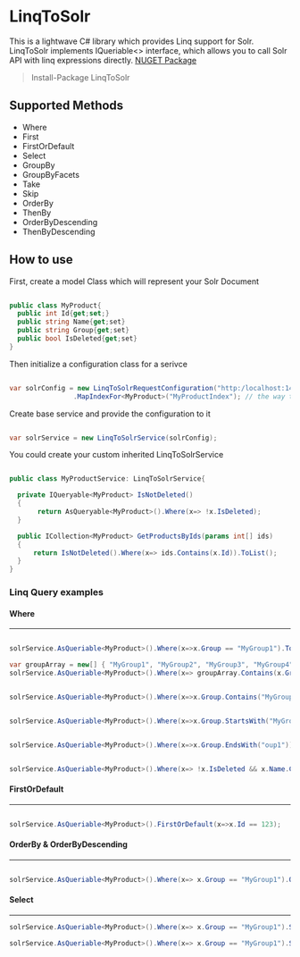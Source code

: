 # LinqToSolr
This is a lightwave C# library which provides Linq support for Solr.
LinqToSolr implements IQueriable<> interface, which allows you to call Solr API with linq expressions directly.
[NUGET Package](https://www.nuget.org/packages/LinqToSolr/)
>Install-Package LinqToSolr

## Supported Methods
* Where
* First
* FirstOrDefault
* Select
* GroupBy
* GroupByFacets
* Take
* Skip
* OrderBy
* ThenBy
* OrderByDescending
* ThenByDescending

## How to use
First, create a model Class which will represent your Solr Document

```c#

public class MyProduct{
  public int Id{get;set;}
  public string Name{get;set}
  public string Group{get;set}
  public bool IsDeleted{get;set}
}

```

Then initialize a configuration class for a serivce

```c#

var solrConfig = new LinqToSolrRequestConfiguration("http:/localhost:1433/") // url to solr instance
                .MapIndexFor<MyProduct>("MyProductIndex"); // the way to map your model to Solr Index

```

Create base service and provide the configuration to it

```c#

var solrService = new LinqToSolrService(solrConfig);

```

You could create your custom inherited LinqToSolrService

```c#

public class MyProductService: LinqToSolrService{

  private IQueryable<MyProduct> IsNotDeleted()
  {
       return AsQueryable<MyProduct>().Where(x=> !x.IsDeleted);
  }

  public ICollection<MyProduct> GetProductsByIds(params int[] ids)
  {
      return IsNotDeleted().Where(x=> ids.Contains(x.Id)).ToList();
  }
}

```

### Linq Query examples
#### Where
---
```c#

solrService.AsQueriable<MyProduct>().Where(x=>x.Group == "MyGroup1").ToList();

```

```c#
var groupArray = new[] { "MyGroup1", "MyGroup2", "MyGroup3", "MyGroup4" };
solrService.AsQueriable<MyProduct>().Where(x=> groupArray.Contains(x.Group)).ToList();

```

```c#

solrService.AsQueriable<MyProduct>().Where(x=>x.Group.Contains("MyGroup")).ToList();

```

```c#

solrService.AsQueriable<MyProduct>().Where(x=>x.Group.StartsWith("MyGroup")).ToList();

```

```c#

solrService.AsQueriable<MyProduct>().Where(x=>x.Group.EndsWith("oup1")).ToList();

```

```c#

solrService.AsQueriable<MyProduct>().Where(x=> !x.IsDeleted && x.Name.Contains("productName")).ToList();

```

#### FirstOrDefault
---
```c#

solrService.AsQueriable<MyProduct>().FirstOrDefault(x=>x.Id == 123);

```

#### OrderBy & OrderByDescending
---
```c#

solrService.AsQueriable<MyProduct>().Where(x=> x.Group == "MyGroup1").OrderBy(x=>x.Id).ThenByDescending(x=>x.Name).ToList();

```

#### Select
---
```c#
solrService.AsQueriable<MyProduct>().Where(x=> x.Group == "MyGroup1").Select(x=x.Name).ToList();
```

```c#
solrService.AsQueriable<MyProduct>().Where(x=> x.Group == "MyGroup1").Select(x=x new {x.Name, x.Group}).ToList();
```
